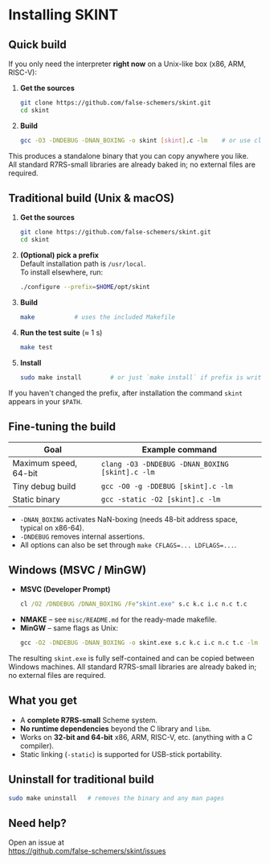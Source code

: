 Installing SKINT
================

Quick build
---------------
If you only need the interpreter **right now** on a Unix-like box (x86, ARM, RISC-V):

1. **Get the sources**
   ```bash
   git clone https://github.com/false-schemers/skint.git
   cd skint
   ```

2. **Build**  
   ```bash
   gcc -O3 -DNDEBUG -DNAN_BOXING -o skint [skint].c -lm    # or use clang if it is installed
   ```
This produces a standalone binary that you can copy anywhere you like.  
All standard R7RS-small libraries are already baked in; no external files are required.

Traditional build (Unix & macOS)
---------------------------------
1. **Get the sources**
   ```bash
   git clone https://github.com/false-schemers/skint.git
   cd skint
   ```

2. **(Optional) pick a prefix**  
   Default installation path is `/usr/local`.  
   To install elsewhere, run:
   ```bash
   ./configure --prefix=$HOME/opt/skint
   ```

3. **Build**
   ```bash
   make           # uses the included Makefile
   ```

4. **Run the test suite** (≈ 1 s)
   ```bash
   make test
   ```

5. **Install**
   ```bash
   sudo make install        # or just `make install` if prefix is writable
   ```

If you haven't changed the prefix, after installation the command `skint` appears in your `$PATH`.

Fine-tuning the build
---------------------
| Goal | Example command |
|---|---|
| Maximum speed, 64-bit | `clang -O3 -DNDEBUG -DNAN_BOXING [skint].c -lm` |
| Tiny debug build | `gcc -O0 -g -DDEBUG [skint].c -lm` |
| Static binary | `gcc -static -O2 [skint].c -lm` |

- `-DNAN_BOXING` activates NaN-boxing (needs 48-bit address space, typical on x86-64).  
- `-DNDEBUG` removes internal assertions.  
- All options can also be set through `make CFLAGS=... LDFLAGS=...`.

Windows (MSVC / MinGW)
----------------------
- **MSVC (Developer Prompt)**  
  ```cmd
  cl /O2 /DNDEBUG /DNAN_BOXING /Fe"skint.exe" s.c k.c i.c n.c t.c
  ```
- **NMAKE** – see `misc/README.md` for the ready-made makefile.  
- **MinGW** – same flags as Unix:  
  ```cmd
  gcc -O2 -DNDEBUG -DNAN_BOXING -o skint.exe s.c k.c i.c n.c t.c -lm 
  ```

The resulting `skint.exe` is fully self-contained and can be copied between Windows machines.
All standard R7RS-small libraries are already baked in; no external files are required.

What you get
------------
- A **complete R7RS-small** Scheme system.  
- **No runtime dependencies** beyond the C library and `libm`.  
- Works on **32-bit and 64-bit** x86, ARM, RISC-V, etc. (anything with a C compiler).  
- Static linking (`-static`) is supported for USB-stick portability.

Uninstall for traditional build
---------
```bash
sudo make uninstall   # removes the binary and any man pages
```

Need help?
----------
Open an issue at  
<https://github.com/false-schemers/skint/issues>

